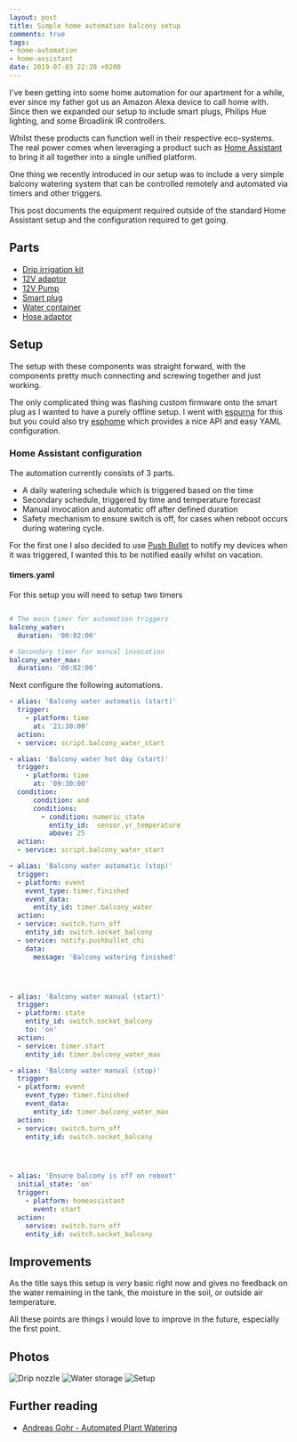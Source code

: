 ```yaml
---
layout: post
title: Simple home automation balcony setup
comments: true
tags:
- home-automation
- home-assistant
date: 2019-07-03 22:20 +0200
---
```

I've been getting into some home automation for our apartment for a while, ever since my father got us an Amazon Alexa device to call home with. Since then we expanded our setup to include smart plugs, Philips Hue lighting, and some Broadlink IR controllers.

Whilst these products can function well in their respective eco-systems. The real power comes when leveraging a product such as [Home Assistant][0] to bring it all together into a single unified platform.

One thing we recently introduced in our setup was to include a very simple balcony watering system that can be controlled remotely and automated via timers and other triggers.

This post documents the equipment required outside of the standard Home Assistant setup and the configuration required to get going.

## Parts

- [Drip irrigation kit](https://affiliate.malachisoord.com/t/3e8d53b5-b834-4447-9953-22b3d3aa3baf)
- [12V adaptor](https://affiliate.malachisoord.com/t/38954035-52fd-4c9e-b7d6-7d7d4a3234a4)
- [12V Pump](https://affiliate.malachisoord.com/t/1fb92780-2e57-4122-b8fd-78d81fc70ca4)
- [Smart plug](https://affiliate.malachisoord.com/t/cb945e08-9e4f-40d2-8870-23ff9012cad0)
- [Water container](https://affiliate.malachisoord.com/t/96598d3c-4ee5-474f-b131-754474503a89)
- [Hose adaptor](https://affiliate.malachisoord.com/t/e31a5f87-940d-461b-8cc3-bf00d52ec309 )

## Setup

The setup with these components was straight forward, with the components pretty much connecting and screwing together and just working.

The only complicated thing was flashing custom firmware onto the smart plug as I wanted to have a purely offline setup. I went with [espurna][3] for this but you could also try [esphome][4] which provides a nice API and easy YAML configuration.

### Home Assistant configuration

The automation currently consists of 3 parts.

- A daily watering schedule which is triggered based on the time
- Secondary schedule, triggered by time and temperature forecast
- Manual invocation and automatic off after defined duration
- Safety mechanism to ensure switch is off, for cases when reboot occurs during watering cycle.

For the first one I also decided to use [Push Bullet][2] to notify my devices when it was triggered, I wanted this to be notified easily whilst on vacation.

#### timers.yaml

For this setup you will need to setup two timers

```yaml

# The main timer for automation triggers
balcony_water:
  duration: '00:02:00'

# Secondary timer for manual invocation
balcony_water_max:
  duration: '00:02:00'
```

Next configure the following automations.

```yaml
- alias: 'Balcony water automatic (start)'
  trigger:
    - platform: time
      at: '21:30:00'
  action:
  - service: script.balcony_water_start

- alias: 'Balcony water hot day (start)'
  trigger:
    - platform: time
      at: '09:30:00'
  condition:
      condition: and
      conditions:
        - condition: numeric_state
          entity_id:  sensor.yr_temperature
          above: 25
  action:
  - service: script.balcony_water_start

- alias: 'Balcony water automatic (stop)'
  trigger:
  - platform: event
    event_type: timer.finished
    event_data:
      entity_id: timer.balcony_water
  action:
  - service: switch.turn_off
    entity_id: switch.socket_balcony
  - service: notify.pushbullet_chi
    data:
      message: 'Balcony watering finished'




- alias: 'Balcony water manual (start)'
  trigger:
  - platform: state
    entity_id: switch.socket_balcony
    to: 'on'
  action:
  - service: timer.start
    entity_id: timer.balcony_water_max

- alias: 'Balcony water manual (stop)'
  trigger:
  - platform: event
    event_type: timer.finished
    event_data:
      entity_id: timer.balcony_water_max
  action:
  - service: switch.turn_off
    entity_id: switch.socket_balcony




- alias: 'Ensure balcony is off on reboot'
  initial_state: 'on'
  trigger:
    - platform: homeassistant
      event: start
  action:
    service: switch.turn_off
    entity_id: switch.socket_balcony
```

## Improvements

As the title says this setup is _very_ basic right now and gives no feedback on the water remaining in the tank, the moisture in the soil, or outside air temperature.

All these points are things I would love to improve in the future, especially the first point.

## Photos

![Drip nozzle](/assets/img/posts/ha-balcony-1.jpg)
![Water storage](/assets/img/posts/ha-balcony-2.jpg)
![Setup](/assets/img/posts/ha-balcony-3.jpg)

## Further reading

- [Andreas Gohr - Automated Plant Watering][1]

[0]: https://www.home-assistant.io/
[1]: https://www.splitbrain.org/blog/2017-06/10-automated_plant_watering
[2]: https://www.pushbullet.com/
[3]: https://github.com/xoseperez/espurna
[4]: https://esphome.io/
